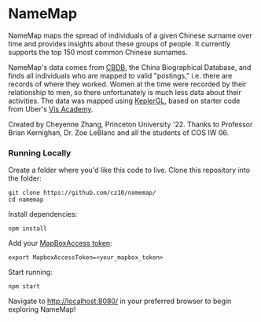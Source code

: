 # NameMap

NameMap maps the spread of individuals of a given Chinese surname over time and provides insights about these groups of people. It currently supports the top 150 most common Chinese surnames.

NameMap's data comes from [CBDB](https://projects.iq.harvard.edu/cbdb), the China Biographical Database, and finds all individuals who are mapped to valid "postings," i.e. there are records of where they worked. Women at the time were recorded by their relationship to men, so there unfortunately is much less data about their activities. The data was mapped using [KeplerGL](https://kepler.gl), based on starter code from Uber's [Vis Academy](https://vis.academy/#/).

Created by Cheyenne Zhang, Princeton University '22. Thanks to Professor Brian Kernighan, Dr. Zoe LeBlanc and all the students of COS IW 06.

### Running Locally

Create a folder where you'd like this code to live. Clone this repository into the folder:
```
git clone https://github.com/cz10/namemap/
cd namemap
```

Install dependencies:
```
npm install
```

Add your [MapBoxAccess token](https://docs.mapbox.com/help/getting-started/access-tokens/):
```
export MapboxAccessToken=<your_mapbox_token>
```

Start running: 
```
npm start
```

Navigate to [http://localhost:8080/](http://localhost:8080/) in your preferred browser to begin exploring NameMap!
